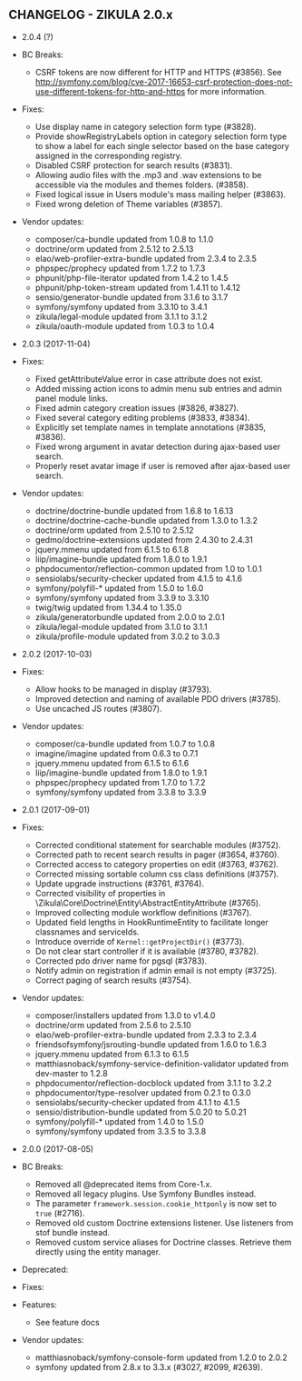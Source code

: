 CHANGELOG - ZIKULA 2.0.x
------------------------

* 2.0.4 (?)

 - BC Breaks:
    - CSRF tokens are now different for HTTP and HTTPS (#3856). See http://symfony.com/blog/cve-2017-16653-csrf-protection-does-not-use-different-tokens-for-http-and-https for more information.

 - Fixes:
    - Use display name in category selection form type (#3828).
    - Provide showRegistryLabels option in category selection form type to show a label for each single selector based on the base category assigned in the corresponding registry.
    - Disabled CSRF protection for search results (#3831).
    - Allowing audio files with the .mp3 and .wav extensions to be accessible via the modules and themes folders. (#3858).
    - Fixed logical issue in Users module's mass mailing helper (#3863).
    - Fixed wrong deletion of Theme variables (#3857).

 - Vendor updates:
    - composer/ca-bundle updated from 1.0.8 to 1.1.0
    - doctrine/orm updated from 2.5.12 to 2.5.13
    - elao/web-profiler-extra-bundle updated from 2.3.4 to 2.3.5
    - phpspec/prophecy updated from 1.7.2 to 1.7.3
    - phpunit/php-file-iterator updated from 1.4.2 to 1.4.5
    - phpunit/php-token-stream updated from 1.4.11 to 1.4.12
    - sensio/generator-bundle updated from 3.1.6 to 3.1.7
    - symfony/symfony updated from 3.3.10 to 3.4.1
    - zikula/legal-module updated from 3.1.1 to 3.1.2
    - zikula/oauth-module updated from 1.0.3 to 1.0.4


* 2.0.3 (2017-11-04)

 - Fixes:
    - Fixed getAttributeValue error in case attribute does not exist.
    - Added missing action icons to admin menu sub entries and admin panel module links.
    - Fixed admin category creation issues (#3826, #3827).
    - Fixed several category editing problems (#3833, #3834).
    - Explicitly set template names in template annotations (#3835, #3836).
    - Fixed wrong argument in avatar detection during ajax-based user search.
    - Properly reset avatar image if user is removed after ajax-based user search.

 - Vendor updates:
    - doctrine/doctrine-bundle updated from 1.6.8 to 1.6.13
    - doctrine/doctrine-cache-bundle updated from 1.3.0 to 1.3.2
    - doctrine/orm updated from 2.5.10 to 2.5.12
    - gedmo/doctrine-extensions updated from 2.4.30 to 2.4.31
    - jquery.mmenu updated from 6.1.5 to 6.1.8
    - liip/imagine-bundle updated from 1.8.0 to 1.9.1
    - phpdocumentor/reflection-common updated from 1.0 to 1.0.1
    - sensiolabs/security-checker updated from 4.1.5 to 4.1.6
    - symfony/polyfill-* updated from 1.5.0 to 1.6.0
    - symfony/symfony updated from 3.3.9 to 3.3.10
    - twig/twig updated from 1.34.4 to 1.35.0
    - zikula/generatorbundle updated from 2.0.0 to 2.0.1
    - zikula/legal-module updated from 3.1.0 to 3.1.1
    - zikula/profile-module updated from 3.0.2 to 3.0.3


* 2.0.2 (2017-10-03)

 - Fixes:
    - Allow hooks to be managed in display (#3793).
    - Improved detection and naming of available PDO drivers (#3785).
    - Use uncached JS routes (#3807).

 - Vendor updates:
    - composer/ca-bundle updated from 1.0.7 to 1.0.8
    - imagine/imagine updated from 0.6.3 to 0.7.1
    - jquery.mmenu updated from 6.1.5 to 6.1.6
    - liip/imagine-bundle updated from 1.8.0 to 1.9.1
    - phpspec/prophecy updated from 1.7.0 to 1.7.2
    - symfony/symfony updated from 3.3.8 to 3.3.9


* 2.0.1 (2017-09-01)

 - Fixes:
    - Corrected conditional statement for searchable modules (#3752).
    - Corrected path to recent search results in pager (#3654, #3760).
    - Corrected access to category properties on edit (#3763, #3762).
    - Corrected missing sortable column css class definitions (#3757).
    - Update upgrade instructions (#3761, #3764).
    - Corrected visibility of properties in \Zikula\Core\Doctrine\Entity\AbstractEntityAttribute (#3765).
    - Improved collecting module workflow definitions (#3767).
    - Updated field lengths in HookRuntimeEntity to facilitate longer classnames and serviceIds.
    - Introduce override of `Kernel::getProjectDir()` (#3773).
    - Do not clear start controller if it is available (#3780, #3782).
    - Corrected pdo driver name for pgsql (#3783).
    - Notify admin on registration if admin email is not empty (#3725).
    - Correct paging of search results (#3754).

 - Vendor updates:
    - composer/installers updated from 1.3.0 to v1.4.0
    - doctrine/orm updated from 2.5.6 to 2.5.10
    - elao/web-profiler-extra-bundle updated from 2.3.3 to 2.3.4
    - friendsofsymfony/jsrouting-bundle updated from 1.6.0 to 1.6.3
    - jquery.mmenu updated from 6.1.3 to 6.1.5
    - matthiasnoback/symfony-service-definition-validator updated from dev-master to 1.2.8
    - phpdocumentor/reflection-docblock updated from 3.1.1 to 3.2.2
    - phpdocumentor/type-resolver updated from 0.2.1 to 0.3.0
    - sensiolabs/security-checker updated from 4.1.1 to 4.1.5
    - sensio/distribution-bundle updated from 5.0.20 to 5.0.21
    - symfony/polyfill-* updated from 1.4.0 to 1.5.0
    - symfony/symfony updated from 3.3.5 to 3.3.8


* 2.0.0 (2017-08-05)

 - BC Breaks:
    - Removed all @deprecated items from Core-1.x.
    - Removed all legacy plugins. Use Symfony Bundles instead.
    - The parameter `framework.session.cookie_httponly` is now set to `true` (#2716).
    - Removed old custom Doctrine extensions listener. Use listeners from stof bundle instead.
    - Removed custom service aliases for Doctrine classes. Retrieve them directly using the entity manager.

 - Deprecated:

 - Fixes:

 - Features:
    - See feature docs

 - Vendor updates:
    - matthiasnoback/symfony-console-form updated from 1.2.0 to 2.0.2
    - symfony updated from 2.8.x to 3.3.x (#3027, #2099, #2639).
